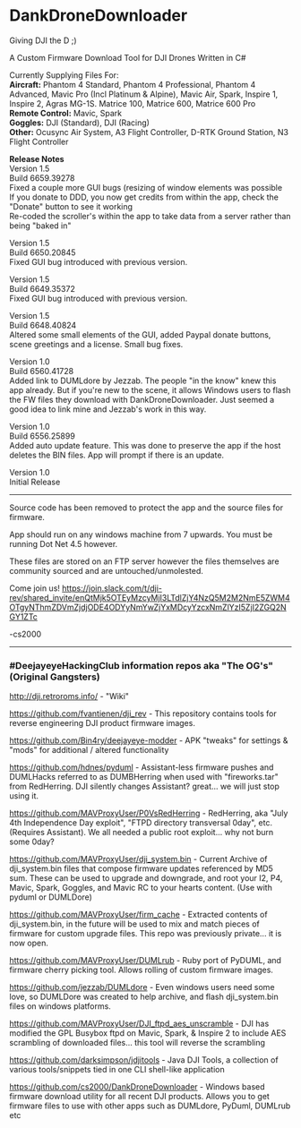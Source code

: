 # DankDroneDownloader
Giving DJI the D ;)

A Custom Firmware Download Tool for DJI Drones Written in C#

Currently Supplying Files For:<br>
**Aircraft:** Phantom 4 Standard, Phantom 4 Professional, Phantom 4 Advanced, Mavic Pro (Incl Platinum & Alpine), Mavic Air, Spark, Inspire 1, Inspire 2, Agras MG-1S. Matrice 100, Matrice 600, Matrice 600 Pro<br>
**Remote Control:** Mavic, Spark<br>
**Goggles:** DJI (Standard), DJI (Racing)<br>
**Other:** Ocusync Air System, A3 Flight Controller, D-RTK Ground Station, N3 Flight Controller<br>

**Release Notes**<br>
Version 1.5 <br>
Build 6659.39278 <br>
Fixed a couple more GUI bugs (resizing of window elements was possible<br>
If you donate to DDD, you now get credits from within the app, check the "Donate" button to see it working<br>
Re-coded the scroller's within the app to take data from a server rather than being "baked in"

Version 1.5 <br>
Build 6650.20845 <br>
Fixed GUI bug introduced with previous version.

Version 1.5 <br>
Build 6649.35372 <br>
Fixed GUI bug introduced with previous version.

Version 1.5 <br>
Build 6648.40824 <br>
Altered some small elements of the GUI, added Paypal donate buttons, scene greetings and a license. Small bug fixes.

Version 1.0 <br>
Build 6560.41728 <br>
Added link to DUMLdore by Jezzab. The people "in the know" knew this app already. But if you're new to the scene, it allows Windows users to flash the FW files they download with DankDroneDownloader. Just seemed a good idea to link mine and Jezzab's work in this way.

Version 1.0 <br>
Build 6556.25899 <br>
Added auto update feature. This was done to preserve the app if the host deletes the BIN files. App will prompt if there is an update.

Version 1.0 <br>
Initial Release


---

Source code has been removed to protect the app and the source files for firmware.

App should run on any windows machine from 7 upwards. You must be running Dot Net 4.5 however.

These files are stored on an FTP server however the files themselves are community sourced and are untouched/unmolested.

Come join us!
https://join.slack.com/t/dji-rev/shared_invite/enQtMjk5OTEyMzcyMjI3LTdlZjY4NzQ5M2M2NmE5ZWM4OTgyNThmZDVmZjdjODE4ODYyNmYwZjYxMDcyYzcxNmZlYzI5ZjI2ZGQ2NGY1ZTc

-cs2000

---

### #DeejayeyeHackingClub information repos aka "The OG's" (Original Gangsters)

http://dji.retroroms.info/ - "Wiki"

https://github.com/fvantienen/dji_rev - This repository contains tools for reverse engineering DJI product firmware images.

https://github.com/Bin4ry/deejayeye-modder - APK "tweaks" for settings & "mods" for additional / altered functionality

https://github.com/hdnes/pyduml - Assistant-less firmware pushes and DUMLHacks referred to as DUMBHerring when used with "fireworks.tar" from RedHerring. DJI silently changes Assistant? great... we will just stop using it.

https://github.com/MAVProxyUser/P0VsRedHerring - RedHerring, aka "July 4th Independence Day exploit", "FTPD directory transversal 0day", etc. (Requires Assistant). We all needed a public root exploit... why not burn some 0day?

https://github.com/MAVProxyUser/dji_system.bin - Current Archive of dji_system.bin files that compose firmware updates referenced by MD5 sum. These can be used to upgrade and downgrade, and root your I2, P4, Mavic, Spark, Goggles, and Mavic RC to your hearts content. (Use with pyduml or DUMLDore)

https://github.com/MAVProxyUser/firm_cache - Extracted contents of dji_system.bin, in the future will be used to mix and match pieces of firmware for custom upgrade files. This repo was previously private... it is now open.

https://github.com/MAVProxyUser/DUMLrub - Ruby port of PyDUML, and firmware cherry picking tool. Allows rolling of custom firmware images.

https://github.com/jezzab/DUMLdore - Even windows users need some love, so DUMLDore was created to help archive, and flash dji_system.bin files on windows platforms.

https://github.com/MAVProxyUser/DJI_ftpd_aes_unscramble - DJI has modified the GPL Busybox ftpd on Mavic, Spark, & Inspire 2 to include AES scrambling of downloaded files... this tool will reverse the scrambling

https://github.com/darksimpson/jdjitools - Java DJI Tools, a collection of various tools/snippets tied in one CLI shell-like application

https://github.com/cs2000/DankDroneDownloader - Windows based firmware download utility for all recent DJI products. Allows you to get firmware files to use with other apps such as DUMLdore, PyDuml, DUMLrub etc
